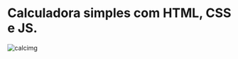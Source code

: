 # Calculadora simples com HTML, CSS e JS.

![calcimg](https://user-images.githubusercontent.com/104202323/173357909-2633c28d-40c8-4955-994c-2e0a2643f70b.png)
